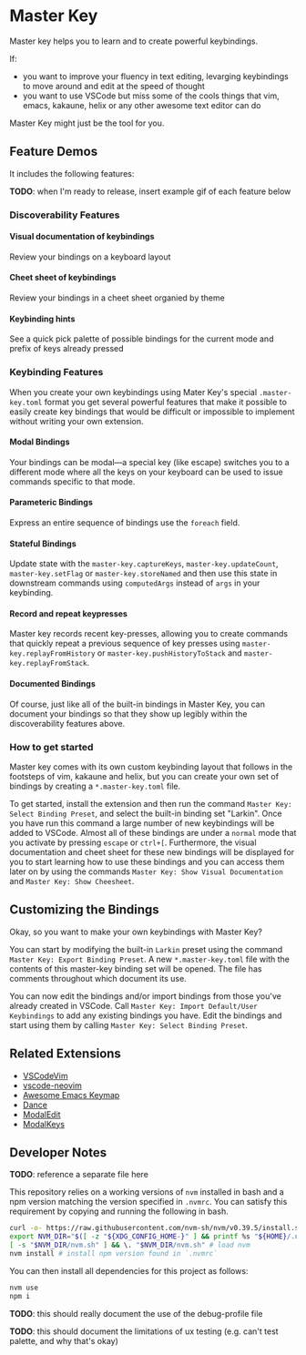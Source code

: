 # Master Key

Master key helps you to learn and to create powerful keybindings.

If:

- you want to improve your fluency in text editing, levarging keybindings to move around and edit at the speed of thought
- you want to use VSCode but miss some of the cools things that vim, emacs, kakaune, helix or any other awesome text editor can do

Master Key might just be the tool for you.

## Feature Demos

It includes the following features:

**TODO**: when I'm ready to release, insert example gif of each feature below

### Discoverability Features

#### Visual documentation of keybindings

Review your bindings on a keyboard layout

#### Cheet sheet of keybindings

Review your bindings in a cheet sheet organied by theme

#### Keybinding hints

See a quick pick palette of possible bindings for the current mode and prefix of keys already pressed

### Keybinding Features

When you create your own keybindings using Mater Key's special `.master-key.toml` format you get several powerful features that make it possible to easily create key bindings that would be difficult or impossible to implement without writing your own extension.

#### Modal Bindings

Your bindings can be modal—a special key (like escape) switches you to a different mode where all the keys on your keyboard can be used to issue commands specific to that mode.

#### Parameteric Bindings

Express an entire sequence of bindings use the `foreach` field.

#### Stateful Bindings

Update state with the `master-key.captureKeys`, `master-key.updateCount`, `master-key.setFlag` or `master-key.storeNamed` and then use this state in downstream commands using `computedArgs` instead of `args` in your keybinding.

#### Record and repeat keypresses

Master key records recent key-presses, allowing you to create commands that quickly repeat a previous sequence of key presses using `master-key.replayFromHistory` or `master-key.pushHistoryToStack` and `master-key.replayFromStack`.

#### Documented Bindings

Of course, just like all of the built-in bindings in Master Key, you can document your bindings so that they show up legibly within the discoverability features above.

### How to get started

Master key comes with its own custom keybinding layout that follows in the footsteps of vim, kakaune and helix, but you can create your own set of bindings by creating a `*.master-key.toml` file.

To get started, install the extension and then run the command `Master Key: Select Binding Preset`, and select the built-in binding set "Larkin". Once you have run this command a large number of new keybindings will be added to VSCode. Almost all of these bindings are under a `normal` mode that you activate by pressing `escape` or `ctrl+[`. Furthermore, the visual documentation and cheet sheet for these new bindings will be displayed for you to start learning how to use these bindings and you can access them later on by using the commands `Master Key: Show Visual Documentation` and `Master Key: Show Cheesheet`.

## Customizing the Bindings

Okay, so you want to make your own keybindings with Master Key?

You can start by modifying the built-in `Larkin` preset using the command `Master Key: Export Binding Preset`. A new `*.master-key.toml` file with the contents of this master-key binding set will be opened. The file has comments throughout which document its use.

You can now edit the bindings and/or import bindings from those you've already created in VSCode. Call `Master Key: Import Default/User Keybindings` to add any existing bindings you have. Edit the bindings and start using them by calling `Master Key: Select Binding Preset`.

## Related Extensions

- [VSCodeVim](https://github.com/VSCodeVim/Vim)
- [vscode-neovim](https://github.com/asvetliakov/vscode-neovim)
- [Awesome Emacs Keymap](https://github.com/whitphx/vscode-emacs-mcx)
- [Dance](https://github.com/71/dance)
- [ModalEdit](https://github.com/johtela/vscode-modaledit)
- [ModalKeys](https://github.com/haberdashPI/vscode-modal-keys)

## Developer Notes

**TODO**: reference a separate file here

This repository relies on a working versions of `nvm` installed in bash and a npm version
matching the version specified in `.nvmrc`. You can satisfy this requirement by copying and
running the following in bash.

```sh
curl -o- https://raw.githubusercontent.com/nvm-sh/nvm/v0.39.5/install.sh | bash # install nvm
export NVM_DIR="$([ -z "${XDG_CONFIG_HOME-}" ] && printf %s "${HOME}/.nvm" || printf %s "${XDG_CONFIG_HOME}/nvm")"
[ -s "$NVM_DIR/nvm.sh" ] && \. "$NVM_DIR/nvm.sh" # load nvm
nvm install # install npm version found in `.nvmrc`
```

You can then install all dependencies for this project as follows:

```sh
nvm use
npm i
```

**TODO**: this should really document the use of the debug-profile file

**TODO**: this should document the limitations of ux testing (e.g. can't test palette, and why that's okay)
